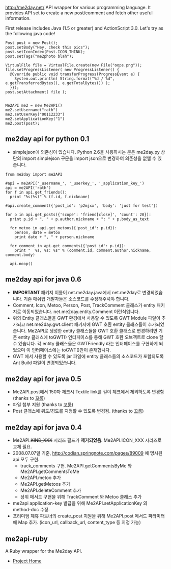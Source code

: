 http://me2day.net/ API wrapper for various programming language.
It provides API set to create a new post/comment and fetch other useful information.

First release includes Java (1.5 or greater) and ActionScript 3.0.
Let's try as the following java code!

```
Post post = new Post();
post.setBody("Hey, check this pics");
post.setIconIndex(Post.ICON_THINK);
post.setTags("me2photo blah");

VirtualFile file = VirtualFile.create(new File("oops.png"));
file.setProgressListener( new ProgressListener() { 
  @Override public void transferProgress(ProgressEvent e) { 
    System.out.println( String.format("%d / %d", e.getTransferredBytes(), e.getTotalBytes()) );
  }});
post.setAttachment( file );


Me2API me2 = new Me2API()
me2.setUsername("rath")
me2.setUserKey("00112233")
me2.setApplicationKey("1")
me2.post(post);
```

## me2day api for python 0.1 ##
  * simplejson에 의존성이 있습니다. Python 2.6을 사용하시는 분은 me2day.py 상단의 import simplejson 구문을 import json으로 변경하여 의존성을 없앨 수 있습니다.
```
from me2day import me2API

#api = me2API('_username_', '_userkey_', '_application_key_') 
api = me2API('rath')
for f in api.get_friends():
  print "%s(%s)" % (f.id, f.nickname)

#api.create_comment({'post_id': 'p2mjxx', 'body': 'just for test'})

for p in api.get_posts({'scope': 'friend[close]', 'count': 20}):
  print p.id + ", " + p.author.nickname + ": " + p.body_as_text 

  for metoo in api.get_metoos({'post_id': p.id}):
    person, date = metoo
    print date + ", " + person.nickname

  for comment in api.get_comments({'post_id': p.id}):
    print "  %s, %s: %s" % (comment.id, comment.author.nickname, comment.body)

  api.noop()
```

## me2day api for java 0.6 ##
  * **IMPORTANT** 패키지 이름이 net.me2day.java에서 net.me2day로 변경되었습니다. 기존 매쉬업 개발자들은 소스코드를 수정해주셔야 합니다.
  * Comment, Icon, Metoo, Person, Post, TrackComment 클래스가 entity 패키지로 이동되었습니다. net.me2day.entity.Comment 이런식입니다.
  * 위의 Entity 클래스들을 GWT 환경에서 사용할 수 있도록 GWT Module 파일이 추가되고 net.me2day.gwt.client 패키지에 GWT 호환 entity 클래스들이 추가되었습니다. Me2API로 생성한 entity 클래스들을 GWT 호환 클래스로 변경하려면 기존 entity 클래스에 toGWT() 인터페이스를 통해 GWT 호환 오브젝트로 clone 할 수 있습니다. 각 entity 클래스들은 GWTFriendly 라는 인터페이스를 구현하게 되었으며 이 인터페이스에는 toGWT()만이 존재합니다.
  * GWT 에서 사용할 수 있도록 jar 파일에 entity 클래스들의 소스코드가 포함되도록 Ant Build 파일이 변경되었습니다.

## me2day api for java 0.5 ##
  * Me2API.post에서 150자 체크시 Textile link를 길이 체크에서 제외하도록 변경함 (thanks to [꼬룸](http://me2day.net/pragmatic))
  * 파일 첨부 지원 (thanks to [꼬룸](http://me2day.net/pragmatic))
  * Post 클래스에 위도/경도를 지정할 수 있도록 변경됨. (thanks to [꼬룸](http://me2day.net/pragmatic))

## me2day api for java 0.4 ##
  * Me2API.~~KIND\_XXX~~ 시리즈 필드가 **제거되었음**. Me2API.ICON\_XXX 시리즈로 교체 필요.
  * 2008.07.07일 기준, http://codian.springnote.com/pages/89009 에 명시된 api 모두 구현.
    * track\_comments 구현. Me2API.getCommentsByMe 와 Me2API.getCommentsToMe
    * Me2API.metoo 추가
    * Me2API.getMetoos 추가
    * Me2API.deleteComment 추가
    * 상위 메서드 구현을 위해 TrackComment 와 Metoo 클래스 추가
  * me2api application-key 발급을 위해 Me2API.setApplicationKey 의 method-doc 수정.
  * 프리미엄 제휴 파트너의 create\_post 지원을 위해 Me2API.post 메서드 파라미터에 Map 추가. (icon\_url, callback\_url, content\_type 등 지정 가능)

## me2api-ruby ##
A Ruby wrapper for the Me2day API.

  * [Project Home](https://github.com/me2day/me2api-ruby)
